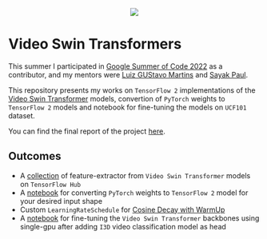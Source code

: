 <p align="center">
<img align="center" src="https://user-images.githubusercontent.com/40586752/194027673-302bce07-e1c9-487c-9d0b-bcb43e35dea2.png">
</p>

# Video Swin Transformers

This summer I participated in [Google Summer of Code 2022](https://summerofcode.withgoogle.com/) as a contributor, and my mentors were   [Luiz GUStavo Martins](https://www.linkedin.com/in/luiz-gustavo-martins-64ab5891/) and  [Sayak Paul](https://www.linkedin.com/in/sayak-paul/).

This repository presents my works on `TensorFlow 2` implementations of the [Video Swin Transformer](https://arxiv.org/abs/2106.13230) models, convertion of `PyTorch` weights to `TensorFlow 2` models and notebook for fine-tuning the models on `UCF101` dataset.

You can find the final report of the project [here](https://github.com/shoaib6174/GSOC-22-Video-Swin-Transformers/blob/main/assets/final_report.md). 


## Outcomes

* A [collection](https://tfhub.dev/) of feature-extractor from `Video Swin Transformer` models on `TensorFlow Hub`
* A [notebook]() for converting `PyTorch` weights to `TensorFlow 2` model for your desired input shape
* Custom `LearningRateSchedule` for [Cosine Decay with WarmUp]()
* A [notebook]() for fine-tuning the  `Video Swin Transformer` backbones using single-gpu after adding `I3D` video classification model as head


